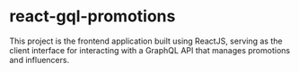 # react-gql-promotions
 This project is the frontend application built using ReactJS, serving as the client interface for interacting with a GraphQL API that manages promotions and influencers.

